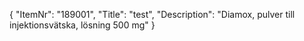 {
  "ItemNr": "189001",
  "Title": "test",
  "Description": "Diamox, pulver till injektionsvätska, lösning 500 mg"
}